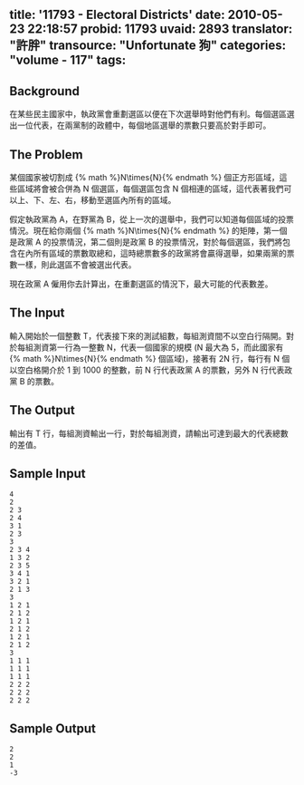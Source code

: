 title: '11793 - Electoral Districts'
date: 2010-05-23 22:18:57
probid: 11793
uvaid: 2893
translator: "許胖"
transource: "Unfortunate 狗"
categories: "volume - 117"
tags:
---

## Background ##

在某些民主國家中，執政黨會重劃選區以便在下次選舉時對他們有利。每個選區選出一位代表，在兩黨制的政體中，每個地區選舉的票數只要高於對手即可。

## The Problem ##

某個國家被切割成 {% math %}N\times{N}{% endmath %} 個正方形區域，這些區域將會被合併為 N 個選區，每個選區包含 N 個相連的區域，這代表著我們可以上、下、左、右，移動至選區內所有的區域。

假定執政黨為 A，在野黨為 B，從上一次的選舉中，我們可以知道每個區域的投票情況。現在給你兩個 {% math %}N\times{N}{% endmath %} 的矩陣，第一個是政黨 A 的投票情況，第二個則是政黨 B 的投票情況，對於每個選區，我們將包含在內所有區域的票數取總和，這時總票數多的政黨將會贏得選舉，如果兩黨的票數一樣，則此選區不會被選出代表。

現在政黨 A 僱用你去計算出，在重劃選區的情況下，最大可能的代表數差。

<!-- more -->

## The Input ##

輸入開始於一個整數 T，代表接下來的測試組數，每組測資間不以空白行隔開。對於每組測資第一行為一整數 N，代表一個國家的規模 (N 最大為 5，而此國家有 {% math %}N\times{N}{% endmath %} 個區域)，接著有 2N 行，每行有 N 個以空白格開介於 1 到 1000 的整數，前 N 行代表政黨 A 的票數，另外 N 行代表政黨 B 的票數。

## The Output ##

輸出有 T 行，每組測資輸出一行，對於每組測資，請輸出可達到最大的代表總數的差值。

## Sample Input ##

	4
	2
	2 3
	2 4
	3 1
	2 3
	3
	2 3 4
	1 3 2
	2 3 5
	3 4 1
	3 2 1
	2 1 3
	3
	1 2 1
	2 1 2
	1 2 1
	2 1 2
	1 2 1
	2 1 2
	3
	1 1 1
	1 1 1
	1 1 1
	2 2 2
	2 2 2
	2 2 2

## Sample Output ##

	2
	2
	1
	-3